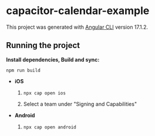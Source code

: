 # capacitor-calendar-example

This project was generated with [Angular CLI](https://github.com/angular/angular-cli) version 17.1.2.

## Running the project

**Install dependencies, Build and sync:**
   ```
   npm run build
   ```

* **iOS**
   1. ```
      npx cap open ios
      ```
   2. Select a team under "Signing and Capabilities"


* **Android**
  1. ```
     npx cap open android
     ```
